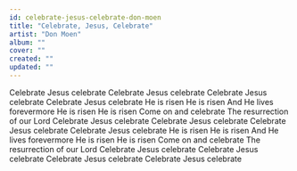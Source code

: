 ```yaml
---
id: celebrate-jesus-celebrate-don-moen
title: "Celebrate, Jesus, Celebrate"
artist: "Don Moen"
album: ""
cover: ""
created: ""
updated: ""
---
```


Celebrate Jesus celebrate
Celebrate Jesus celebrate
Celebrate Jesus celebrate
Celebrate Jesus celebrate
He is risen He is risen
And He lives forevermore
He is risen He is risen
Come on and celebrate
The resurrection of our Lord
Celebrate Jesus celebrate
Celebrate Jesus celebrate
Celebrate Jesus celebrate
Celebrate Jesus celebrate
He is risen He is risen
And He lives forevermore
He is risen He is risen
Come on and celebrate
The resurrection of our Lord
Celebrate Jesus celebrate
Celebrate Jesus celebrate
Celebrate Jesus celebrate
Celebrate Jesus celebrate
